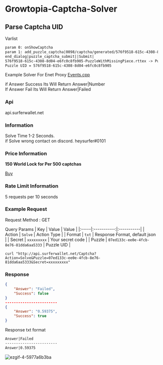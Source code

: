 # Growtopia-Captcha-Solver

## Parse Captcha UID

Varlist
```txt
param 0: onShowCaptcha
param 1: add_puzzle_captcha|0098/captcha/generated/576f9518-615c-4308-8d04-e6fc0c8fb905-PuzzleWithMissingPiece.rttex|0098/captcha/generated/576f9518-615c-4308-8d04-e6fc0c8fb905-TrimmedPuzzlePiece.rttex|ubistatic-a.akamaihd.net|200118|
end_dialog|puzzle_captcha_submit||Submit|
576f9518-615c-4308-8d04-e6fc0c8fb905-PuzzleWithMissingPiece.rttex -> Puzzle UID = 576f9518-615c-4308-8d04-e6fc0c8fb905
Puzzle UID = 576f9518-615c-4308-8d04-e6fc0c8fb905
```



Example Solver For Enet Proxy
<a href="https://github.com/heysurfer/EnetProxy/blob/main/proxy/events.cpp#L277">Events.cpp</a>

if Answer Success Its Will Return Answer|Number<br>
If Answer Fail Its Will Return Answer|Failed<br>

### Api
api.surferwallet.net

### Information
Solve Time 1-2 Seconds.<br>
if Solve wrong contact on discord.
heysurfer#0101

### Price Information

<strong>150 World Lock for Per 500 captchas </strong>

<a href="http://surferwallet.net/SurferShop">Buy</a>

### Rate Limit Information
5 requests per 10 seconds


### Example Request
Request Method : GET

Query Params
| Key | Value | Value |
|:-----|:-----------:|:-----------|
| Action | `Solve` | Action Type |
| Format | `txt` | Response Format, default json |
| Secret | `xxxxxxxxx` | Your secret code |
| Puzzle | `07ed133c-ee0e-4fcb-8e76-81dda6aa5333` | Puzzle UID |

```curl "http://api.surferwallet.net/Captcha?Action=Solve&Puzzle=07ed133c-ee0e-4fcb-8e76-81dda6aa5333&Secret=xxxxxxxxx" ```
### Response
```json
{
    "Answer": "Failed",
    "Success": false
}
------------------------
{
    "Answer": "0.59375",
    "Success": true
}
```
Response txt format
```txt
Answer|Failed
------------------------
Answer|0.59375
```

![ezgif-4-5977a6b3ba](https://user-images.githubusercontent.com/58826689/190183715-9171acf1-5ced-4df1-aeeb-b6c9d0f7139e.gif)
